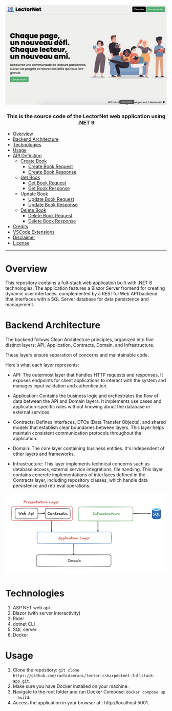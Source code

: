 <div align="center">

<img src="assets/webapp-landing-page.png" alt="landing-oage" width="900"/>

### This is the source code of the LectorNet web application using .NET 9

</div>

- [Overview](#overview)
- [Backend Architecture](#backend-architecture)
- [Technologies](#technologies)
- [Usage](#usage)
- [API Definition](#api-definition)
  - [Create Book](#create-book)
    - [Create Book Request](#create-book-request)
    - [Create Book Response](#create-book-response)
  - [Get Book](#get-book)
    - [Get Book Request](#get-book-request)
    - [Get Book Response](#get-book-response)
  - [Update Book](#update-book)
    - [Update Book Request](#update-book-request)
    - [Update Book Response](#update-book-response)
  - [Delete Book](#delete-book)
    - [Delete Book Request](#delete-book-request)
    - [Delete Book Response](#delete-book-response)
- [Credits](#credits)
- [VSCode Extensions](#vscode-extensions)
- [Disclaimer](#disclaimer)
- [License](#license)

---

# Overview

This repository contains a full-stack web application built with .NET 8 technologies. 
The application features a Blazor Server frontend for creating dynamic user interfaces, complemented by a RESTful Web API backend that interfaces with a SQL Server database for data persistence and management.

# Backend Architecture

The backend follows Clean Architecture principles, organized into five distinct layers: API, Application, Contracts, Domain, and Infrastructure. 

These layers ensure separation of concerns and maintainable code.

Here's what each layer represents:
* API: The outermost layer that handles HTTP requests and responses. It exposes endpoints for client applications to interact with the system and manages input validation and authentication.

* Application: Contains the business logic and orchestrates the flow of data between the API and Domain layers. It implements use cases and application-specific rules without knowing about the database or external services.

* Contracts: Defines interfaces, DTOs (Data Transfer Objects), and shared models that establish clear boundaries between layers. This layer helps maintain consistent communication protocols throughout the application.
  
* Domain: The core layer containing business entities. It's independent of other layers and frameworks.

* Infrastructure: This layer implements technical concerns such as database access, external service integrations, file handling. This layer contains concrete implementations of interfaces defined in the Contracts layer, including repository classes, which handle data persistence and retrieval operations.

<div align="center">

<img src="assets/clean-architecture.png" alt="clean-architecture-drawing" width="900px"/>

</div>

# Technologies

1. ASP.NET web api
2. Blazor (with server interactivity)
3. Rider
4. dotnet CLI
5. SQL server
6. Docker

# Usage

1. Clone the repository: `git clone https://github.com/rachidamrani/lector-csharpdotnet-fullstack-app.git`. 
2. Make sure you have Docker installed on your machine.
3. Navigate to the root folder and run Docker Compose: `docker compose up --build`.
4. Access the application in your browser at : http://localhost:5001.

<!-- # API Definition

## Create Book

### Create Book Request

```js
POST / breakfasts;
```

```json
{
  "name": "Vegan Sunshine",
  "description": "Vegan everything! Join us for a healthy breakfast..",
  "startDateTime": "2022-04-08T08:00:00",
  "endDateTime": "2022-04-08T11:00:00",
  "savory": ["Oatmeal", "Avocado Toast", "Omelette", "Salad"],
  "Sweet": ["Cookie"]
}
```

### Create Book Response

```js
201 Created
```

```yml
Location: {{host}}/Books/{{id}}
```

```json
{
  "id": "00000000-0000-0000-0000-000000000000",
  "name": "Vegan Sunshine",
  "description": "Vegan everything! Join us for a healthy breakfast..",
  "startDateTime": "2022-04-08T08:00:00",
  "endDateTime": "2022-04-08T11:00:00",
  "lastModifiedDateTime": "2022-04-06T12:00:00",
  "savory": ["Oatmeal", "Avocado Toast", "Omelette", "Salad"],
  "Sweet": ["Cookie"]
}
```

## Get Book

### Get Book Request

```js
GET /breakfasts/{{id}}
```

### Get Book Response

```js
200 Ok
```

```json
{
  "id": "00000000-0000-0000-0000-000000000000",
  "name": "Vegan Sunshine",
  "description": "Vegan everything! Join us for a healthy breakfast..",
  "startDateTime": "2022-04-08T08:00:00",
  "endDateTime": "2022-04-08T11:00:00",
  "lastModifiedDateTime": "2022-04-06T12:00:00",
  "savory": ["Oatmeal", "Avocado Toast", "Omelette", "Salad"],
  "Sweet": ["Cookie"]
}
```

## Update Book

### Update Book Request

```js
PUT /breakfasts/{{id}}
```

```json
{
  "name": "Vegan Sunshine",
  "description": "Vegan everything! Join us for a healthy breakfast..",
  "startDateTime": "2022-04-08T08:00:00",
  "endDateTime": "2022-04-08T11:00:00",
  "savory": ["Oatmeal", "Avocado Toast", "Omelette", "Salad"],
  "Sweet": ["Cookie"]
}
```

### Update Book Response

```js
204 No Content
```

or

```js
201 Created
```

```yml
Location: {{host}}/Books/{{id}}
```

## Delete Book

### Delete Book Request

```js
DELETE /breakfasts/{{id}}
```

### Delete Book Response

```js
204 No Content
``` -->
